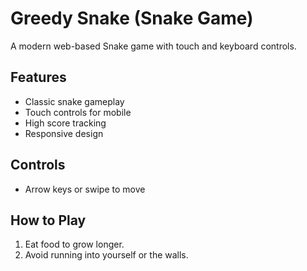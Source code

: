 # Greedy Snake (Snake Game)

A modern web-based Snake game with touch and keyboard controls.

## Features
- Classic snake gameplay
- Touch controls for mobile
- High score tracking
- Responsive design

## Controls
- Arrow keys or swipe to move

## How to Play
1. Eat food to grow longer.
2. Avoid running into yourself or the walls.
